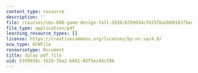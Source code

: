 ```yaml
---
content_type: resource
description: ''
file: /courses/cms-608-game-design-fall-2010/6359934cf625fba2b60103f5ec44cf88_68558.pdf
file_type: application/pdf
learning_resource_types: []
license: https://creativecommons.org/licenses/by-nc-sa/4.0/
ocw_type: OCWFile
resourcetype: Document
title: 3play pdf file
uid: 6359934c-f625-fba2-b601-03f5ec44cf88
---
```

